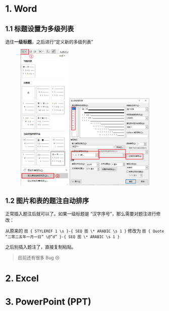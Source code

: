 # 1. Word

## 1.1 标题设置为多级列表

选住**一级标题**，之后进行“定义新的多级列表”

<div align=center>
<div align=half>
    <img src=./imgs_markdown/2023-10-20-16-10-56.png width=30%>
    <img src=./imgs_markdown/2023-10-20-16-12-15.png width=50%>
</div>
</div>

## 1.2 图片和表的题注自动排序

正常插入题注后就可以了。如果一级标题是 “汉字序号”，那么需要对题注进行修改：

从原来的 `图 { STYLEREF 1 \s }-{ SEQ 图 \* ARABIC \s 1 }` 修改为 `图 { Quote “二零二五年一月一日” \@”d” }-{ SEQ 图 \* ARABIC \s 1 }`

之后别插入题注了，直接复制粘贴。

> 目前还有很多 Bug :cry:













# 2. Excel

# 3. PowerPoint (PPT)